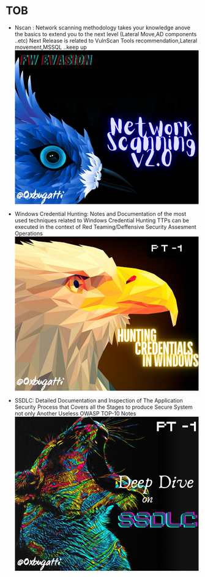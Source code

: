 # TOB
- Nscan :
Network scanning methodology takes your knowledge anove the basics to extend you to the next level (Lateral Move,AD components 
..etc)
Next Release is related to VulnScan Tools recommendation,Lateral movement,MSSQL ..keep up
![Thumb](Thumbs/Thumb-NScan.png)

- Windows Credential Hunting:
Notes and Documentation  of the most used techniques related to Windows Credential Hunting TTPs can be executed in the context of 
Red Teaming/Deffensive Security Assesment Operations   
![Thumb](Thumbs/Thumb-WindowsCreds.png)

- SSDLC:
Detailed  Documentation and Inspection of  The Application Security Process that Covers all the Stages to produce 
Secure System not only Another Useless OWASP TOP-10 Notes 
![Thumb](Thumbs/Thumb-SSDLC.png)
